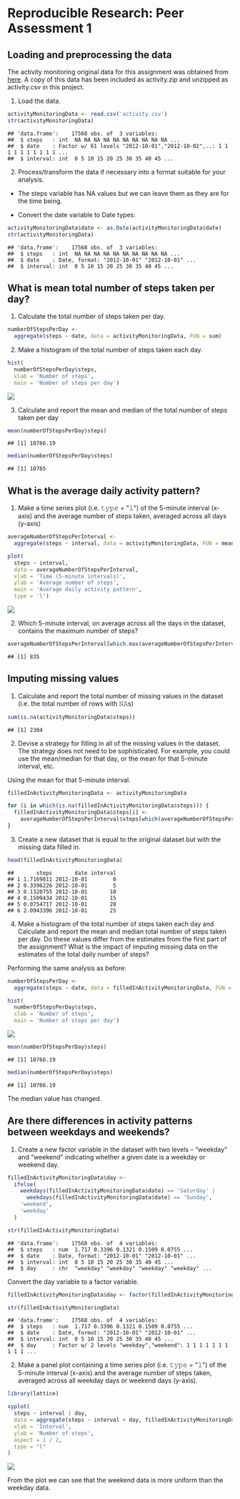 # Reproducible Research: Peer Assessment 1


## Loading and preprocessing the data

The activity monitoring original data for this assignment was obtained from [here](https://d396qusza40orc.cloudfront.net/repdata%2Fdata%2Factivity.zip). A copy of this data has been included as activity.zip and unzipped as activity.csv in this project.

1. Load the data.


```r
activityMonitoringData <- read.csv('activity.csv')
str(activityMonitoringData)
```

```
## 'data.frame':	17568 obs. of  3 variables:
##  $ steps   : int  NA NA NA NA NA NA NA NA NA NA ...
##  $ date    : Factor w/ 61 levels "2012-10-01","2012-10-02",..: 1 1 1 1 1 1 1 1 1 1 ...
##  $ interval: int  0 5 10 15 20 25 30 35 40 45 ...
```

2. Process/transform the data if necessary into a format suitable for your analysis.

* The steps variable has NA values but we can leave them as they are for the time being.

* Convert the date variable to Date types:


```r
activityMonitoringData$date <- as.Date(activityMonitoringData$date)
str(activityMonitoringData)
```

```
## 'data.frame':	17568 obs. of  3 variables:
##  $ steps   : int  NA NA NA NA NA NA NA NA NA NA ...
##  $ date    : Date, format: "2012-10-01" "2012-10-01" ...
##  $ interval: int  0 5 10 15 20 25 30 35 40 45 ...
```


## What is mean total number of steps taken per day?

1. Calculate the total number of steps taken per day.


```r
numberOfStepsPerDay <- 
  aggregate(steps ~ date, data = activityMonitoringData, FUN = sum)
```

2. Make a histogram of the total number of steps taken each day.


```r
hist(
  numberOfStepsPerDay$steps, 
  xlab = 'Number of steps', 
  main = 'Number of steps per day')
```

![](PA1_template_files/figure-html/histogram1-1.png)<!-- -->

3. Calculate and report the mean and median of the total number of steps taken per day


```r
mean(numberOfStepsPerDay$steps)
```

```
## [1] 10766.19
```



```r
median(numberOfStepsPerDay$steps)
```

```
## [1] 10765
```


## What is the average daily activity pattern?

1. Make a time series plot (i.e. 𝚝𝚢𝚙𝚎 = "𝚕") of the 5-minute interval (x-axis) and the average number of steps taken, averaged across all days (y-axis)


```r
averageNumberOfStepsPerInterval <- 
  aggregate(steps ~ interval, data = activityMonitoringData, FUN = mean)

plot(
  steps ~ interval, 
  data = averageNumberOfStepsPerInterval, 
  xlab = 'Time (5-minute intervals)', 
  ylab = 'Average number of steps', 
  main = 'Average daily activity pattern',
  type = 'l')
```

![](PA1_template_files/figure-html/plot1-1.png)<!-- -->

2. Which 5-minute interval, on average across all the days in the dataset, contains the maximum number of steps?


```r
averageNumberOfStepsPerInterval[which.max(averageNumberOfStepsPerInterval$steps), ]$interval
```

```
## [1] 835
```

## Imputing missing values

1. Calculate and report the total number of missing values in the dataset (i.e. the total number of rows with 𝙽𝙰s)


```r
sum(is.na(activityMonitoringData$steps))
```

```
## [1] 2304
```

2. Devise a strategy for filling in all of the missing values in the dataset. The strategy does not need to be sophisticated. For example, you could use the mean/median for that day, or the mean for that 5-minute interval, etc.

Using the mean for that 5-minute interval.


```r
filledInActivityMonitoringData <- activityMonitoringData

for (i in which(is.na(filledInActivityMonitoringData$steps))) {
  filledInActivityMonitoringData$steps[i] <-
    averageNumberOfStepsPerInterval$steps[which(averageNumberOfStepsPerInterval$interval == filledInActivityMonitoringData$interval[i])]
}
```

3. Create a new dataset that is equal to the original dataset but with the missing data filled in.


```r
head(filledInActivityMonitoringData)
```

```
##       steps       date interval
## 1 1.7169811 2012-10-01        0
## 2 0.3396226 2012-10-01        5
## 3 0.1320755 2012-10-01       10
## 4 0.1509434 2012-10-01       15
## 5 0.0754717 2012-10-01       20
## 6 2.0943396 2012-10-01       25
```

4. Make a histogram of the total number of steps taken each day and Calculate and report the mean and median total number of steps taken per day. Do these values differ from the estimates from the first part of the assignment? What is the impact of imputing missing data on the estimates of the total daily number of steps?

Performing the same analysis as before:


```r
numberOfStepsPerDay <- 
  aggregate(steps ~ date, data = filledInActivityMonitoringData, FUN = sum)

hist(
  numberOfStepsPerDay$steps, 
  xlab = 'Number of steps', 
  main = 'Number of steps per day')
```

![](PA1_template_files/figure-html/histogram2-1.png)<!-- -->


```r
mean(numberOfStepsPerDay$steps)
```

```
## [1] 10766.19
```


```r
median(numberOfStepsPerDay$steps)
```

```
## [1] 10766.19
```

The median value has changed.

## Are there differences in activity patterns between weekdays and weekends?

1. Create a new factor variable in the dataset with two levels – “weekday” and “weekend” indicating whether a given date is a weekday or weekend day.


```r
filledInActivityMonitoringData$day <-
  ifelse(
    weekdays(filledInActivityMonitoringData$date) == 'Saturday' |
      weekdays(filledInActivityMonitoringData$date) == 'Sunday',
    'weekend',
    'weekday'
  )

str(filledInActivityMonitoringData)
```

```
## 'data.frame':	17568 obs. of  4 variables:
##  $ steps   : num  1.717 0.3396 0.1321 0.1509 0.0755 ...
##  $ date    : Date, format: "2012-10-01" "2012-10-01" ...
##  $ interval: int  0 5 10 15 20 25 30 35 40 45 ...
##  $ day     : chr  "weekday" "weekday" "weekday" "weekday" ...
```

Convert the day variable to a factor variable.


```r
filledInActivityMonitoringData$day <- factor(filledInActivityMonitoringData$day)

str(filledInActivityMonitoringData)
```

```
## 'data.frame':	17568 obs. of  4 variables:
##  $ steps   : num  1.717 0.3396 0.1321 0.1509 0.0755 ...
##  $ date    : Date, format: "2012-10-01" "2012-10-01" ...
##  $ interval: int  0 5 10 15 20 25 30 35 40 45 ...
##  $ day     : Factor w/ 2 levels "weekday","weekend": 1 1 1 1 1 1 1 1 1 1 ...
```

2. Make a panel plot containing a time series plot (i.e. 𝚝𝚢𝚙𝚎 = "𝚕") of the 5-minute interval (x-axis) and the average number of steps taken, averaged across all weekday days or weekend days (y-axis).


```r
library(lattice)

xyplot(
  steps ~ interval | day,
  data = aggregate(steps ~ interval + day, filledInActivityMonitoringData, mean),
  xlab = 'Interval',
  ylab = 'Number of steps',
  aspect = 1 / 2,
  type = "l"
)
```

![](PA1_template_files/figure-html/plot2-1.png)<!-- -->

From the plot we can see that the weekend data is more uniform than the weekday data.

